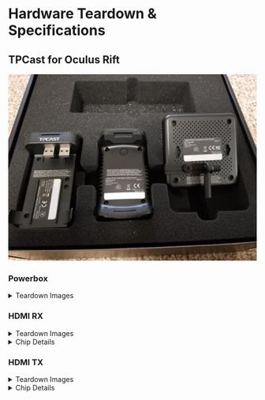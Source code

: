 # Hardware Teardown & Specifications

## TPCast for Oculus Rift

![Powerbox teardown for TPCast for Rift](img/teardown/rift/20171216_124816.jpg)

### Powerbox
<details><summary>Teardown Images</summary>

![Powerbox teardown for TPCast for Rift](img/teardown/rift/powerbox/20171222_202816.jpg)
![Powerbox teardown for TPCast for Rift](img/teardown/rift/powerbox/20171222_202823.jpg)
![Powerbox teardown for TPCast for Rift](img/teardown/rift/powerbox/20171222_202847.jpg)
![Powerbox teardown for TPCast for Rift](img/teardown/rift/powerbox/20171222_202925.jpg)
![Powerbox teardown for TPCast for Rift](img/teardown/rift/powerbox/20171222_203552.jpg)
![Powerbox teardown for TPCast for Rift](img/teardown/rift/powerbox/20171222_204553.jpg)
![Powerbox teardown for TPCast for Rift](img/teardown/rift/powerbox/20171222_204628.jpg)
![Powerbox voltage test for TPCast for Rift](img/teardown/rift/powerbox/20171222_211104.jpg)

</details>

### HDMI RX
<details><summary>Teardown Images</summary>

![Powerbox teardown for TPCast for Rift](img/teardown/rift/hdmi-rx/20190805_002228.jpg)
![Powerbox teardown for TPCast for Rift](img/teardown/rift/hdmi-rx/20190805_002247.jpg)
![Powerbox teardown for TPCast for Rift](img/teardown/rift/hdmi-rx/20190805_002359.jpg)
![Powerbox teardown for TPCast for Rift](img/teardown/rift/hdmi-rx/20190805_002400.jpg)
![Powerbox teardown for TPCast for Rift](img/teardown/rift/hdmi-rx/20190805_002709.jpg)
![Powerbox teardown for TPCast for Rift](img/teardown/rift/hdmi-rx/20190805_002719.jpg)
![Powerbox teardown for TPCast for Rift](img/teardown/rift/hdmi-rx/20190805_002756.jpg)
![Powerbox teardown for TPCast for Rift](img/teardown/rift/hdmi-rx/20190805_002811.jpg)
![Powerbox teardown for TPCast for Rift](img/teardown/rift/hdmi-rx/20190805_002843.jpg)
![Powerbox teardown for TPCast for Rift](img/teardown/rift/hdmi-rx/20190805_002950.jpg)
![Powerbox teardown for TPCast for Rift](img/teardown/rift/hdmi-rx/20190805_003124.jpg)
![Powerbox teardown for TPCast for Rift](img/teardown/rift/hdmi-rx/20190805_003146.jpg)

</details>

<details><summary>Chip Details</summary>

Lattice Semiconductor<br>
LFE3-17EA-8FTN256C<br>
Data Sheet: http://www.latticesemi.com/~/media/63B8A13F83A24BBFA14E6DBDCDB20A29.ashx ([Cached](files/datasheets/LatticeECP3EAFamilyDataSheet.pdf))

---

nuvoton<br>
NUC123LD4AN0<br>
Data Sheet: http://www.nuvoton.com/resource-files/DS_NUC123_Series_EN_Rev2.04.pdf ([Cached](files/datasheets/DS_NUC123_Series_EN_Rev2.04.pdf))

---

Silicon Image (Note: acquired by Lattice Semiconductor)<br>
SII9396CNUC<br>
Data Sheet: http://www.latticesemi.com/view_document?document_id=51983 ([Cached](files/datasheets/SiI-DB-02014-A.pdf))

---

winbond<br>
25Q16JVSIQ<br>
Data Sheet: https://www.winbond.com/resource-files/w25q16jv%20spi%20revd%2008122016.pdf ([Cached](files/datasheets/w25q16jv%20spi%20revd%2008122016.pdf))

</details>

### HDMI TX
<details><summary>Teardown Images</summary>

![Powerbox teardown for TPCast for Rift](img/teardown/rift/hdmi-tx/20171223_133535.jpg)
![Powerbox teardown for TPCast for Rift](img/teardown/rift/hdmi-tx/20171223_133635.jpg)
![Powerbox teardown for TPCast for Rift](img/teardown/rift/hdmi-tx/20171223_230508.jpg)
![Powerbox teardown for TPCast for Rift](img/teardown/rift/hdmi-tx/20171223_230515.jpg)
![Powerbox teardown for TPCast for Rift](img/teardown/rift/hdmi-tx/20171223_230522.jpg)
![Powerbox teardown for TPCast for Rift](img/teardown/rift/hdmi-tx/20171223_230556.jpg)
![Powerbox teardown for TPCast for Rift](img/teardown/rift/hdmi-tx/20171223_231837.jpg)
![Powerbox teardown for TPCast for Rift](img/teardown/rift/hdmi-tx/20171223_230531.jpg)
![Powerbox teardown for TPCast for Rift](img/teardown/rift/hdmi-tx/20171223_231849.jpg)
![Powerbox teardown for TPCast for Rift](img/teardown/rift/hdmi-tx/20171223_133502.jpg)
![Powerbox teardown for TPCast for Rift](img/teardown/rift/hdmi-tx/20171223_133551.jpg)

</details>

<details><summary>Chip Details</summary>



Lattice Semiconductor<br>

LFE3-17EA-8FTN256C<br>

Data Sheet: http://www.latticesemi.com/~/media/63B8A13F83A24BBFA14E6DBDCDB20A29.ashx ([Cached](files/datasheets/LatticeECP3EAFamilyDataSheet.pdf))



---



nuvoton<br>

NUC123LD4AN0<br>

Data Sheet: http://www.nuvoton.com/resource-files/DS_NUC123_Series_EN_Rev2.04.pdf ([Cached](files/datasheets/DS_NUC123_Series_EN_Rev2.04.pdf))



---



Silicon Image (Note: acquired by Lattice Semiconductor)<br>

SII9396CNUC<br>

Data Sheet: http://www.latticesemi.com/view_document?document_id=51983 ([Cached](files/datasheets/SiI-DB-02014-A.pdf))



---



winbond<br>

25Q16JVSIQ<br>

Data Sheet: https://www.winbond.com/resource-files/w25q16jv%20spi%20revd%2008122016.pdf ([Cached](files/datasheets/w25q16jv%20spi%20revd%2008122016.pdf))



</details>
